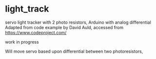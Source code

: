 # light_track
servo light tracker with 2 photo resistors, Arduino with analog differential
Adapted from code example by David Auld, accessed from  https://www.codeproject.com/

work in progress

Will move servo based upon differential between two photoresistors, 
